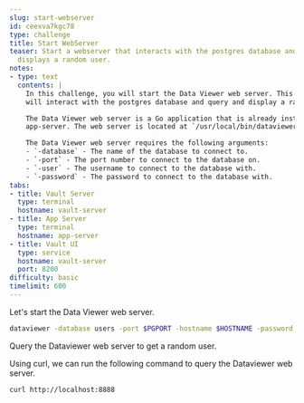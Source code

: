 ```yaml
---
slug: start-webserver
id: ceexva7kgc78
type: challenge
title: Start WebServer
teaser: Start a webserver that interacts with the postgres database and queries and
  displays a random user.
notes:
- type: text
  contents: |
    In this challenge, you will start the Data Viewer web server. This web server
    will interact with the postgres database and query and display a random user.

    The Data Viewer web server is a Go application that is already installed on the
    app-server. The web server is located at `/usr/local/bin/dataviewer`.

    The Data Viewer web server requires the following arguments:
    - `-database` - The name of the database to connect to.
    - `-port` - The port number to connect to the database on.
    - `-user` - The username to connect to the database with.
    - `-password` - The password to connect to the database with.
tabs:
- title: Vault Server
  type: terminal
  hostname: vault-server
- title: App Server
  type: terminal
  hostname: app-server
- title: Vault UI
  type: service
  hostname: vault-server
  port: 8200
difficulty: basic
timelimit: 600
---
```


Let's start the Data Viewer web server.

```bash
dataviewer -database users -port $PGPORT -hostname $HOSTNAME -password postgres
```

Query the Dataviewer web server to get a random user.

Using curl, we can run the following command to query the Dataviewer web server.

```bash
curl http://localhost:8888
```

